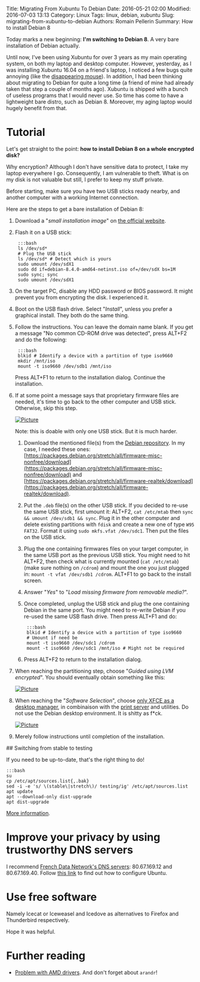 Title: Migrating From Xubuntu To Debian
Date: 2016-05-21 02:00
Modified: 2016-07-03 13:13
Category: Linux 
Tags: linux, debian, xubuntu
Slug: migrating-from-xubuntu-to-debian
Authors: Romain Pellerin
Summary: How to install Debian 8 

Today marks a new beginning: **I'm switching to Debian 8**. A very bare installation of Debian actually.

Until now, I've been using Xubuntu for over 3 years as my main operating system, on both my laptop and desktop computer. However, yesterday, as I was installing Xubuntu 16.04 on a friend's laptop, I noticed a few bugs quite annoying (like the [disappearing mouse](https://bugs.launchpad.net/ubuntu/+bug/1573454)). In addition, I had been thinking about migrating to Debian for quite a long time (a friend of mine had already taken that step a couple of months ago). Xubuntu is shipped with a bunch of useless programs that I would never use. So time has come to have a lightweight bare distro, such as Debian 8. Moreover, my aging laptop would hugely benefit from that.

# Tutorial

Let's get straight to the point: **how to install Debian 8 on a whole encrypted disk?**

Why encryption? Although I don't have sensitive data to protect, I take my laptop everywhere I go. Consequently, I am vulnerable to theft. What is on my disk is not valuable but still, I prefer to keep my stuff private.

Before starting, make sure you have two USB sticks ready nearby, and another computer with a working Internet connection.

Here are the steps to get a bare installation of Debian 8:

1. Download a "*small installation image*" on [the official website](https://www.debian.org/distrib/).
2. Flash it on a USB stick:

        :::bash
        ls /dev/sd*
        # Plug the USB stick
        ls /dev/sd* # Detect which is yours
        sudo umount /dev/sdX1
        sudo dd if=debian-8.4.0-amd64-netinst.iso of=/dev/sdX bs=1M
        sudo sync; sync
        sudo umount /dev/sdX1

3. On the target PC, disable any HDD password or BIOS password. It might prevent you from encrypting the disk. I experienced it.
4. Boot on the USB flash drive. Select "*Install*", unless you prefer a graphical install. They both do the same thing.
5. Follow the instructions. You can leave the domain name blank. If you get a message "No common CD-ROM drive was detected", press ALT+F2 and do the following:

        :::bash
        blkid # Identify a device with a partition of type iso9660
        mkdir /mnt/iso
        mount -t iso9660 /dev/sdb1 /mnt/iso

    Press ALT+F1 to return to the installation dialog. Continue the installation.

6. If at some point a message says that proprietary firmware files are needed, it's time to go back to the other computer and USB stick. Otherwise, skip this step.

    [![Picture]({filename}/images/debian_firmware.jpg)]({filename}/images/debian_firmware.jpg)

    Note: this is doable with only one USB stick. But it is much harder.

    1. Download the mentioned file(s) from the [Debian repository](https://packages.debian.org/jessie/). In my case, I needed these ones: [https://packages.debian.org/stretch/all/firmware-misc-nonfree/download](https://packages.debian.org/stretch/all/firmware-misc-nonfree/download) and [https://packages.debian.org/stretch/all/firmware-realtek/download](https://packages.debian.org/stretch/all/firmware-realtek/download).
    2. Put the `.deb` file(s) on the other USB stick. If you decided to re-use the same USB stick, first umount it: ALT+F2, `cat /etc/mtab` then `sync && umount /dev/sdb1 && sync`. Plug it in the other computer and delete existing partitions with `fdisk` and create a new one of type `W95 FAT32`. Format it using `sudo mkfs.vfat /dev/sdc1`. Then put the files on the USB stick.
    3. Plug the one containing firmwares files on your target computer, in the same USB port as the previous USB stick. You might need to hit ALT+F2, then check what is currently mounted (`cat /etc/mtab`) (make sure nothing on `/cdrom`) and mount the one you just plugged in: `mount -t vfat /dev/sdb1 /cdrom`. ALT+F1 to go back to the install screen.
    4. Answer "*Yes*" to "*Load missing firmware from removable media?*".
    5. Once completed, unplug the USB stick and plug the one containing Debian in the same port. You might need to re-write Debian if you re-used the same USB flash drive. Then press ALT+F1 and do:
    
            :::bash
            blkid # Identify a device with a partition of type iso9660
            # Umount if need be
            mount -t iso9660 /dev/sdc1 /cdrom
            mount -t iso9660 /dev/sdc1 /mnt/iso # Might not be required

    6. Press ALT+F2 to return to the installation dialog. 

7. When reaching the partitioning step, choose "*Guided using LVM encrypted*". You should eventually obtain something like this:
    
    [![Picture]({filename}/images/debian_partitions.jpg)]({filename}/images/debian_partitions.jpg)

8. When reaching the "*Software Selection*", choose [only XFCE as a desktop manager](http://forums.debian.net/viewtopic.php?f=17&t=125037#p595087), in combinaison with the [print server](http://comments.gmane.org/gmane.linux.debian.user/455520) and utilities. Do not use the Debian desktop environment. It is shitty as f*ck.
    
    [![Picture]({filename}/images/debian_selection.jpg)]({filename}/images/debian_selection.jpg)

9. Merely follow instructions until completion of the installation.

## Switching from stable to testing

If you need to be up-to-date, that's the right thing to do!

    :::bash
    su
    cp /etc/apt/sources.list{,.bak}
    sed -i -e 's/ \(stable\|stretch\)/ testing/ig' /etc/apt/sources.list
    apt update
    apt --download-only dist-upgrade
    apt dist-upgrade

[More information](http://unix.stackexchange.com/questions/90389/how-to-upgrade-debian-stable-wheezy-to-testing-jessie).

# Improve your privacy by using trustworthy DNS servers

I recommend [French Data Network's DNS servers](https://larlet.fr/david/stream/2015/10/12/): 80.67.169.12 and 80.67.169.40. Follow [this link](http://askubuntu.com/questions/627899/nameserver-127-0-1-1-in-resolv-conf-wont-go-away) to find out how to configure Ubuntu.

# Use free software

Namely Icecat or Iceweasel and Icedove as alternatives to Firefox and Thunderbird respectively.


Hope it was helpful.

# Further reading

- [Problem with AMD drivers](https://wiki.debian.org/fr/AtiHowTo). And don't forget about `arandr`!
